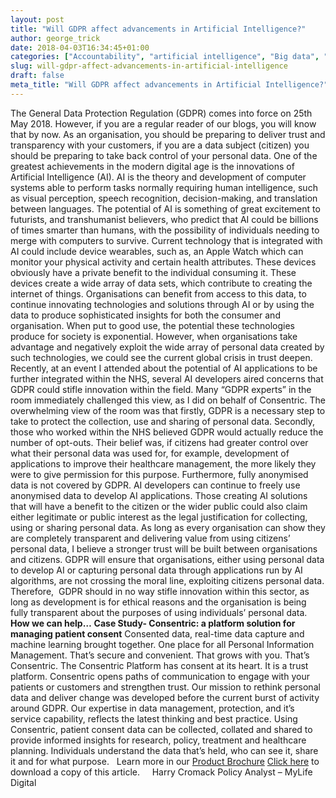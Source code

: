 ```yaml
---
layout: post
title: "Will GDPR affect advancements in Artificial Intelligence?"
author: george_trick
date: 2018-04-03T16:34:45+01:00
categories: ["Accountability", "artificial intelligence", "Big data", "Consent", "Consentric", "Consentric Permissions", "Data Protection", "GDPR", "machine learning", "Opinions", "Permissions", "Privacy"]
slug: will-gdpr-affect-advancements-in-artificial-intelligence
draft: false
meta_title: "Will GDPR affect advancements in Artificial Intelligence?"
---
```


The General Data Protection Regulation (GDPR) comes into force on 25th May 2018. However, if you are a regular reader of our blogs, you will know that by now. As an organisation, you should be preparing to deliver trust and transparency with your customers, if you are a data subject (citizen) you should be preparing to take back control of your personal data. One of the greatest achievements in the modern digital age is the innovations of Artificial Intelligence (AI). AI is the theory and development of computer systems able to perform tasks normally requiring human intelligence, such as visual perception, speech recognition, decision-making, and translation between languages. The potential of AI is something of great excitement to futurists, and transhumanist believers, who predict that AI could be billions of times smarter than humans, with the possibility of individuals needing to merge with computers to survive. Current technology that is integrated with AI could include device wearables, such as, an Apple Watch which can monitor your physical activity and certain health attributes. These devices obviously have a private benefit to the individual consuming it. These devices create a wide array of data sets, which contribute to creating the internet of things. Organisations can benefit from access to this data, to continue innovating technologies and solutions through AI or by using the data to produce sophisticated insights for both the consumer and organisation. When put to good use, the potential these technologies produce for society is exponential. However, when organisations take advantage and negatively exploit the wide array of personal data created by such technologies, we could see the current global crisis in trust deepen. Recently, at an event I attended about the potential of AI applications to be further integrated within the NHS, several AI developers aired concerns that GDPR could stifle innovation within the field. Many “GDPR experts” in the room immediately challenged this view, as I did on behalf of Consentric. The overwhelming view of the room was that firstly, GDPR is a necessary step to take to protect the collection, use and sharing of personal data. Secondly, those who worked within the NHS believed GDPR would actually reduce the number of opt-outs. Their belief was, if citizens had greater control over what their personal data was used for, for example, development of applications to improve their healthcare management, the more likely they were to give permission for this purpose. Furthermore, fully anonymised data is not covered by GDPR. AI developers can continue to freely use anonymised data to develop AI applications. Those creating AI solutions that will have a benefit to the citizen or the wider public could also claim either legitimate or public interest as the legal justification for collecting, using or sharing personal data. As long as every organisation can show they are completely transparent and delivering value from using citizens’ personal data, I believe a stronger trust will be built between organisations and citizens. GDPR will ensure that organisations, either using personal data to develop AI or capturing personal data through applications run by AI algorithms, are not crossing the moral line, exploiting citizens personal data. Therefore,  GDPR should in no way stifle innovation within this sector, as long as development is for ethical reasons and the organisation is being fully transparent about the purposes of using individuals’ personal data.     **How we can help…** **Case Study- Consentric: a platform solution for managing patient consent** Consented data, real-time data capture and machine learning brought together. One place for all Personal Information Management. That’s secure and convenient. That grows with you. That’s Consentric. The Consentric Platform has consent at its heart. It is a trust platform. Consentric opens paths of communication to engage with your patients or customers and strengthen trust. Our mission to rethink personal data and deliver change was developed before the current burst of activity around GDPR. Our expertise in data management, protection, and it’s service capability, reflects the latest thinking and best practice. Using Consentric, patient consent data can be collected, collated and shared to provide informed insights for research, policy, treatment and healthcare planning. Individuals understand the data that’s held, who can see it, share it and for what purpose.   Learn more in our [Product Brochure](https://consentric.io/wp-content/uploads/2018/04/A4-4pp-Consentric-leafletV4-1.pdf) [Click here](https://consentric.io/wp-content/uploads/2018/04/GDPR-and-AI-website-version.docx) to download a copy of this article.     Harry Cromack Policy Analyst – MyLife Digital